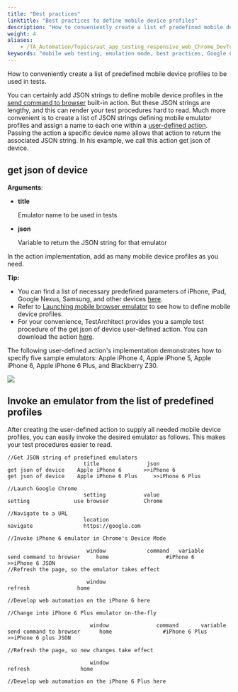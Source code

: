 ```yaml
--- 
title: "Best practices"
linktitle: "Best practices to define mobile device profiles"
description: "How to conveniently create a list of predefined mobile device profiles to be used in tests."
weight: 4
aliases: 
    - /TA_Automation/Topics/aut_app_testing_responsive_web_Chrome_DevTools_best_practices.html
keywords: "mobile web testing, emulation mode, best practices, Google Chrome, emulation testing, best practices, Chrome, emulation testing, Google Chrome, best practices"
---
```


How to conveniently create a list of predefined mobile device profiles to be used in tests.

You can certainly add JSON strings to define mobile device profiles in the [send command to browser](/TA_Automation/Topics/bia_send_command_to_browser.html) built-in action. But these JSON strings are lengthy, and this can render your test procedures hard to read. Much more convenient is to create a list of JSON strings defining mobile emulator profiles and assign a name to each one within a [user-defined action](/reuse/reuse.High_level_actions.html). Passing the action a specific device name allows that action to return the associated JSON string. In his example, we call this action get json of device.

## get json of device

**Arguments**:

-   **title**

    Emulator name to be used in tests

-   **json**

    Variable to return the JSON string for that emulator


In the action implementation, add as many mobile device profiles as you need.

**Tip:**

-   You can find a list of necessary predefined parameters of iPhone, iPad, Google Nexus, Samsung, and other devices [here](https://chromium.googlesource.com/chromium/blink/+/master/Source/devtools/front_end/emulated_devices/module.json).
-   Refer to [Launching mobile browser emulator](/TA_Automation/Topics/aut_app_testing_responsive_web_Chrome_DevTools_creating_profiles.html) to see how to define mobile device profiles.
-   For your convenience, TestArchitect provides you a sample test procedure of the get json of device user-defined action. You can download the action [here](http://testarchitect.logigear.com/onlinehelp/test_sample/get_json_of_device.zip).

The following user-defined action's implementation demonstrates how to specify five sample emulators: Apple iPhone 4, Apple iPhone 5, Apple iPhone 6, Apple iPhone 6 Plus, and Blackberry Z30.

![](/images/TA_Automation/Images/get_json_of_device_pgm.png)

## Invoke an emulator from the list of predefined profiles

After creating the user-defined action to supply all needed mobile device profiles, you can easily invoke the desired emulator as follows. This makes your test procedures easier to read.

```
//Get JSON string of predefined emulators				
	                    title	            json	
get json of device	  Apple iPhone 6	   >>iPhone 6	
get json of device	  Apple iPhone 6 Plus     >>iPhone 6 Plus	
			
//Launch Google Chrome
	                    setting	           value
setting	             use browser	       Chrome
			
//Navigate to a URL
	                    location
navigate	            https://google.com
			
//Invoke iPhone 6 emulator in Chrome's Device Mode
			
	                     window	            command	  variable
send command to browser     home	              #iPhone 6       >>iPhone 6 JSON	
//Refresh the page, so the emulator takes effect
			
	                     window
refresh	              home		
			
//Develop web automation on the iPhone 6 here
			
//Change into iPhone 6 Plus emulator on-the-fly
			
	                      window	           command	     variable
send command to browser      home	             #iPhone 6 Plus     >>iPhone 6 plus JSON
			
//Refresh the page, so new changes take effect
			
	                      window
refresh	               home
			
//Develop web automation on the iPhone 6 Plus here
```



